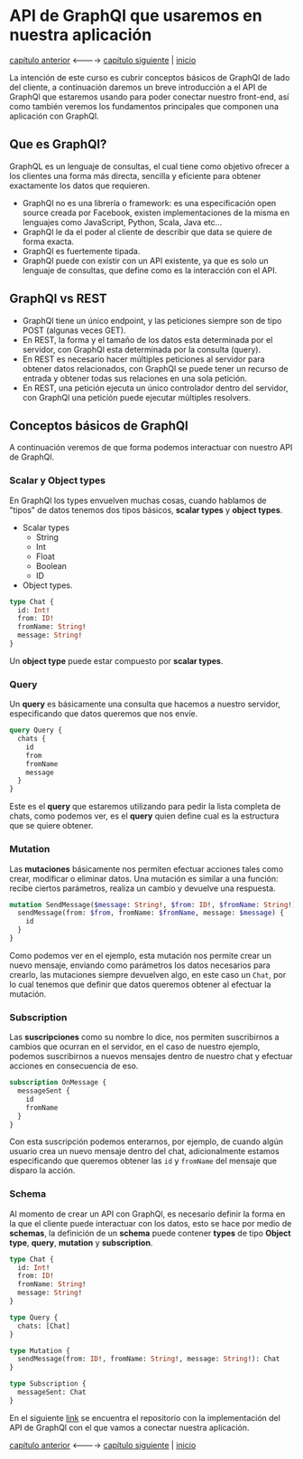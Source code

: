 # API de GraphQl que usaremos en nuestra aplicación

[capítulo anterior](Chapter_01.md) <----> [capítulo siguiente](Chapter_03.md) | [inicio](README.md)

La intención de este curso es cubrir conceptos básicos de GraphQl de lado del cliente, a continuación daremos un breve introducción a el API de GraphQl que estaremos usando para poder conectar nuestro front-end, así como también veremos los fundamentos principales que componen una aplicación con GraphQl.

## Que es GraphQl?

GraphQL es un lenguaje de consultas, el cual tiene como objetivo ofrecer a los clientes una forma más directa, sencilla y eficiente para obtener exactamente los datos que requieren.

- GraphQl no es una librería o framework: es una especificación open source creada por Facebook, existen implementaciones de la misma en lenguajes como JavaScript, Python, Scala, Java etc...
- GraphQl le da el poder al cliente de describir que data se quiere de forma exacta.
- GraphQl es fuertemente tipada.
- GraphQl puede con existir con un API existente, ya que es solo un lenguaje de consultas, que define como es la interacción con el API.

## GraphQl vs REST

- GraphQl tiene un único endpoint, y las peticiones siempre son de tipo POST (algunas veces GET).
- En REST, la forma y el tamaño de los datos esta determinada por el servidor, con GraphQl esta determinada por la consulta (query).
- En REST es necesario hacer múltiples peticiones al servidor para obtener datos relacionados, con GraphQl se puede tener un recurso de entrada y obtener todas sus relaciones en una sola petición.
- En REST, una petición ejecuta un único controlador dentro del servidor, con GraphQl una petición puede ejecutar múltiples resolvers.

## Conceptos básicos de GraphQl

A continuación veremos de que forma podemos interactuar con nuestro API de GraphQl.

### Scalar y Object types

En GraphQl los types envuelven muchas cosas, cuando hablamos de "tipos" de datos tenemos dos tipos básicos, **scalar types** y **object types**.

- Scalar types
  - String
  - Int
  - Float
  - Boolean
  - ID
- Object types.

```graphql
type Chat {
  id: Int!
  from: ID!
  fromName: String!
  message: String!
}
```

Un **object type** puede estar compuesto por **scalar types**.

### Query

Un **query** es básicamente una consulta que hacemos a nuestro servidor, especificando que datos queremos que nos envíe.

```graphql
query Query {
  chats {
    id
    from
    fromName
    message
  }
}
```

Este es el **query** que estaremos utilizando para pedir la lista completa de chats, como podemos ver, es el **query** quien define cual es la estructura que se quiere obtener.

### Mutation

Las **mutaciones** básicamente nos permiten efectuar acciones tales como crear, modificar o eliminar datos. Una mutación es similar a una función: recibe ciertos parámetros, realiza un cambio y devuelve una respuesta.

```graphql
mutation SendMessage($message: String!, $from: ID!, $fromName: String!) {
  sendMessage(from: $from, fromName: $fromName, message: $message) {
    id
  }
}
```

Como podemos ver en el ejemplo, esta mutación nos permite crear un nuevo mensaje, enviando como parámetros los datos necesarios para crearlo, las mutaciones siempre devuelven algo, en este caso un `Chat`, por lo cual tenemos que definir que datos queremos obtener al efectuar la mutación.

### Subscription

Las **suscripciones** como su nombre lo dice, nos permiten suscribirnos a cambios que ocurran en el servidor, en el caso de nuestro ejemplo, podemos suscribirnos a nuevos mensajes dentro de nuestro chat y efectuar acciones en consecuencia de eso.

```graphql
subscription OnMessage {
  messageSent {
    id
    fromName
  }
}
```

Con esta suscripción podemos enterarnos, por ejemplo, de cuando algún usuario crea un nuevo mensaje dentro del chat, adicionalmente estamos especificando que queremos obtener las `id` y `fromName` del mensaje que disparo la acción.

### Schema

Al momento de crear un API con GraphQl, es necesario definir la forma en la que el cliente puede interactuar con los datos, esto se hace por medio de **schemas**, la definición de un **schema** puede contener **types** de tipo **Object type**, **query**, **mutation** y **subscription**.

```graphql
type Chat {
  id: Int!
  from: ID!
  fromName: String!
  message: String!
}

type Query {
  chats: [Chat]
}

type Mutation {
  sendMessage(from: ID!, fromName: String!, message: String!): Chat
}

type Subscription {
  messageSent: Chat
}
```

En el siguiente [link](https://github.com/sanserna/graphql-chat-server) se encuentra el repositorio con la implementación del API de GraphQl con el que vamos a conectar nuestra aplicación.

[capítulo anterior](Chapter_01.md) <----> [capítulo siguiente](Chapter_03.md) | [inicio](README.md)
